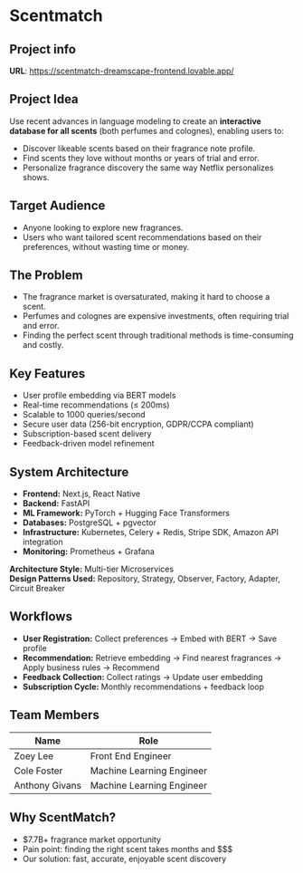 # Scentmatch

## Project info

**URL**: https://scentmatch-dreamscape-frontend.lovable.app/

## Project Idea

Use recent advances in language modeling to create an **interactive database for all scents** (both perfumes and colognes), enabling users to:

- Discover likeable scents based on their fragrance note profile.
- Find scents they love without months or years of trial and error.
- Personalize fragrance discovery the same way Netflix personalizes shows.

## Target Audience

- Anyone looking to explore new fragrances.
- Users who want tailored scent recommendations based on their preferences, without wasting time or money.

## The Problem

- The fragrance market is oversaturated, making it hard to choose a scent.
- Perfumes and colognes are expensive investments, often requiring trial and error.
- Finding the perfect scent through traditional methods is time-consuming and costly.

## Key Features

- User profile embedding via BERT models
- Real-time recommendations (≤ 200ms)
- Scalable to 1000 queries/second
- Secure user data (256-bit encryption, GDPR/CCPA compliant)
- Subscription-based scent delivery
- Feedback-driven model refinement

## System Architecture

- **Frontend:** Next.js, React Native
- **Backend:** FastAPI
- **ML Framework:** PyTorch + Hugging Face Transformers
- **Databases:** PostgreSQL + pgvector
- **Infrastructure:** Kubernetes, Celery + Redis, Stripe SDK, Amazon API integration
- **Monitoring:** Prometheus + Grafana

**Architecture Style:** Multi-tier Microservices  
**Design Patterns Used:** Repository, Strategy, Observer, Factory, Adapter, Circuit Breaker

## Workflows

- **User Registration:** Collect preferences → Embed with BERT → Save profile
- **Recommendation:** Retrieve embedding → Find nearest fragrances → Apply business rules → Recommend
- **Feedback Collection:** Collect ratings → Update user embedding
- **Subscription Cycle:** Monthly recommendations + feedback loop

## Team Members

| Name           | Role                    |
|----------------|--------------------------|
| Zoey Lee       | Front End Engineer        |
| Cole Foster    | Machine Learning Engineer |
| Anthony Givans | Machine Learning Engineer |

## Why ScentMatch?

- $7.7B+ fragrance market opportunity
- Pain point: finding the right scent takes months and $$$
- Our solution: fast, accurate, enjoyable scent discovery